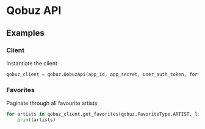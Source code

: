 # Qobuz API

## Examples

### Client

Instantiate the client

```python
qobuz_client = qobuz.QobuzApi(app_id, app_secret, user_auth_token, format_id, cache_dir, log_dir)
```

### Favorites

Paginate through all favourite artists

```python
for artists in qobuz_client.get_favorites(qobuz.FavoriteType.ARTIST, limit=2):
    print(artists)
```